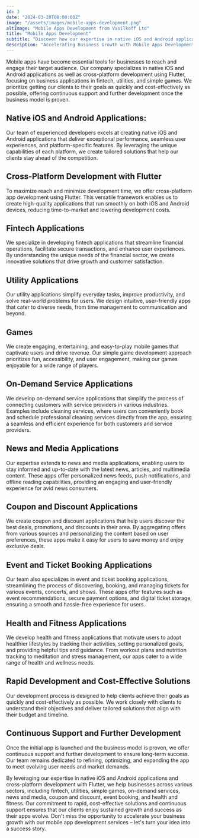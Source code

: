 ```yaml
---
id: 3
date: "2024-03-20T00:00:00Z"
image: "/assets/images/mobile-apps-development.png"
altImage: "Mobile Apps Development from Vasilkoff Ltd"
title: "Mobile Apps Development"
subtitle: "Discover how our expertise in native iOS and Android applications and cross-platform development using Flutter can drive success in fintech, utilities, and games"
description: "Accelerating Business Growth with Mobile Apps Development: From Idea to Success"
---
```

Mobile apps have become essential tools for businesses to reach and engage their target audience. Our company specializes in native iOS and Android applications as well as cross-platform development using Flutter, focusing on business applications in fintech, utilities, and simple games. We prioritize getting our clients to their goals as quickly and cost-effectively as possible, offering continuous support and further development once the business model is proven.

## Native iOS and Android Applications:
Our team of experienced developers excels at creating native iOS and Android applications that deliver exceptional performance, seamless user experiences, and platform-specific features. By leveraging the unique capabilities of each platform, we create tailored solutions that help our clients stay ahead of the competition.

## Cross-Platform Development with Flutter
To maximize reach and minimize development time, we offer cross-platform app development using Flutter. This versatile framework enables us to create high-quality applications that run smoothly on both iOS and Android devices, reducing time-to-market and lowering development costs.

## Fintech Applications
We specialize in developing fintech applications that streamline financial operations, facilitate secure transactions, and enhance user experiences. By understanding the unique needs of the financial sector, we create innovative solutions that drive growth and customer satisfaction.

## Utility Applications
Our utility applications simplify everyday tasks, improve productivity, and solve real-world problems for users. We design intuitive, user-friendly apps that cater to diverse needs, from time management to communication and beyond.

## Games
We create engaging, entertaining, and easy-to-play mobile games that captivate users and drive revenue. Our simple game development approach prioritizes fun, accessibility, and user engagement, making our games enjoyable for a wide range of players.

## On-Demand Service Applications
We develop on-demand service applications that simplify the process of connecting customers with service providers in various industries. Examples include cleaning services, where users can conveniently book and schedule professional cleaning services directly from the app, ensuring a seamless and efficient experience for both customers and service providers.

## News and Media Applications
Our expertise extends to news and media applications, enabling users to stay informed and up-to-date with the latest news, articles, and multimedia content. These apps offer personalized news feeds, push notifications, and offline reading capabilities, providing an engaging and user-friendly experience for avid news consumers.

## Coupon and Discount Applications
We create coupon and discount applications that help users discover the best deals, promotions, and discounts in their area. By aggregating offers from various sources and personalizing the content based on user preferences, these apps make it easy for users to save money and enjoy exclusive deals.

## Event and Ticket Booking Applications
Our team also specializes in event and ticket booking applications, streamlining the process of discovering, booking, and managing tickets for various events, concerts, and shows. These apps offer features such as event recommendations, secure payment options, and digital ticket storage, ensuring a smooth and hassle-free experience for users.

## Health and Fitness Applications
We develop health and fitness applications that motivate users to adopt healthier lifestyles by tracking their activities, setting personalized goals, and providing helpful tips and guidance. From workout plans and nutrition tracking to meditation and stress management, our apps cater to a wide range of health and wellness needs.

## Rapid Development and Cost-Effective Solutions
Our development process is designed to help clients achieve their goals as quickly and cost-effectively as possible. We work closely with clients to understand their objectives and deliver tailored solutions that align with their budget and timeline.

## Continuous Support and Further Development
Once the initial app is launched and the business model is proven, we offer continuous support and further development to ensure long-term success. Our team remains dedicated to refining, optimizing, and expanding the app to meet evolving user needs and market demands.

By leveraging our expertise in native iOS and Android applications and cross-platform development with Flutter, we help businesses across various sectors, including fintech, utilities, simple games, on-demand services, news and media, coupon and discount, event booking, and health and fitness. Our commitment to rapid, cost-effective solutions and continuous support ensures that our clients enjoy sustained growth and success as their apps evolve. Don't miss the opportunity to accelerate your business growth with our mobile app development services – let's turn your idea into a success story.
